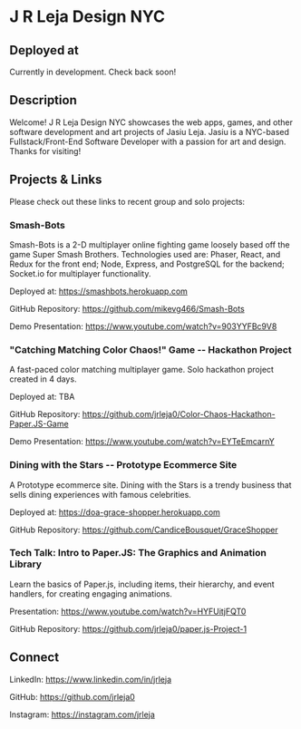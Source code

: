 # J R Leja Design NYC

## Deployed at

Currently in development. Check back soon!

## Description

Welcome! J R Leja Design NYC showcases the web apps, games, and other software development and art projects of Jasiu Leja.
Jasiu is a NYC-based Fullstack/Front-End Software Developer with a passion for art and design.
Thanks for visiting!

## Projects & Links

Please check out these links to recent group and solo projects:

### Smash-Bots

Smash-Bots is a 2-D multiplayer online fighting game loosely based off the game Super Smash Brothers.
Technologies used are: Phaser, React, and Redux for the front end; Node, Express, and PostgreSQL for the backend; Socket.io for multiplayer functionality.

Deployed at:
https://smashbots.herokuapp.com

GitHub Repository:
https://github.com/mikevg466/Smash-Bots

Demo Presentation:
https://www.youtube.com/watch?v=903YYFBc9V8

### "Catching Matching Color Chaos!" Game -- Hackathon Project

A fast-paced color matching multiplayer game. Solo hackathon project created in 4 days.

Deployed at:
TBA

GitHub Repository:
https://github.com/jrleja0/Color-Chaos-Hackathon-Paper.JS-Game

Demo Presentation:
https://www.youtube.com/watch?v=EYTeEmcarnY

### Dining with the Stars -- Prototype Ecommerce Site

A Prototype ecommerce site. Dining with the Stars is a trendy business that sells dining experiences with famous celebrities.

Deployed at:
https://doa-grace-shopper.herokuapp.com

GitHub Repository:
https://github.com/CandiceBousquet/GraceShopper

### Tech Talk: Intro to Paper.JS: The Graphics and Animation Library

Learn the basics of Paper.js, including items, their hierarchy, and event handlers, for creating engaging animations.

Presentation:
https://www.youtube.com/watch?v=HYFUitjFQT0

GitHub Repository:
https://github.com/jrleja0/paper.js-Project-1

## Connect

LinkedIn:
https://www.linkedin.com/in/jrleja

GitHub:
https://github.com/jrleja0

Instagram:
https://instagram.com/jrleja

